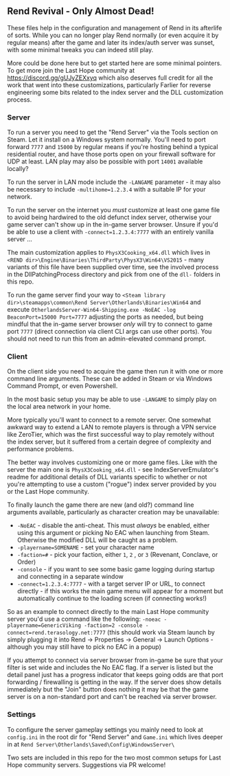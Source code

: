 ## Rend Revival - Only Almost Dead!

These files help in the configuration and management of Rend in its afterlife of sorts. While you can no longer play Rend normally (or even acquire it by regular means) after the game and later its index/auth server was sunset, with some minimal tweaks you can indeed still play.

More could be done here but to get started here are some minimal pointers. To get more join the Last Hope community at https://discord.gg/gUJyZEXxyq which also deserves full credit for all the work that went into these customizations, particularly Farlier for reverse engineering some bits related to the index server and the DLL customization process.


### Server

To run a server you need to get the "Rend Server" via the Tools section on Steam. Let it install on a Windows system normally. You'll need to port forward `7777` and `15000` by regular means if you're hosting behind a typical residential router, and have those ports open on your firewall software for UDP at least. LAN play may also be possible with port `14001` available locally?

To run the server in LAN mode include the `-LANGAME` parameter - it may also be necessary to include `-multihome=1.2.3.4` with a suitable IP for your network.

To run the server on the internet you _must_ customize at least one game file to avoid being hardwired to the old defunct index server, otherwise your game server can't show up in the in-game server browser. Unsure if you'd be able to use a client with `-connect=1.2.3.4:7777` with an entirely vanilla server ...

The main customization applies to `PhysX3Cooking_x64.dll` which lives in `<REND dir>\Engine\Binaries\ThirdParty\PhysX3\Win64\VS2015` - many variants of this file have been supplied over time, see the involved process in the DllPatchingProcess directory and pick from one of the `dll-` folders in this repo.

To run the game server find your way to `<Steam library dir>\steamapps\common\Rend Server\Otherlands\Binaries\Win64` and execute `OtherlandsServer-Win64-Shipping.exe -NoEAC -log BeaconPort=15000 Port=7777` adjusting the ports as needed, but being mindful that the in-game server browser _only_ will try to connect to game port `7777` (direct connection via client CLI args can use other ports). You should not need to run this from an admin-elevated command prompt.


### Client

On the client side you need to acquire the game then run it with one or more command line arguments. These can be added in Steam or via Windows Command Prompt, or even Powershell.

In the most basic setup you may be able to use `-LANGAME` to simply play on the local area network in your home.

More typically you'll want to connect to a remote server. One somewhat awkward way to extend a LAN to remote players is through a VPN service like ZeroTier, which was the first successful way to play remotely without the index server, but it suffered from a certain degree of complexity and performance problems.

The better way involves customizing one or more game files. Like with the server the main one is `PhysX3Cooking_x64.dll` - see IndexServerEmulator's readme for additional details of DLL variants specific to whether or not you're attempting to use a custom ("rogue") index server provided by you or the Last Hope community.

To finally launch the game there are new (and old?) command line arguments available, particularly as character creation may be unavailable:

* `-NoEAC` - disable the anti-cheat. This must _always_ be enabled, either using this argument or picking No EAC when launching from Steam. Otherwise the modified DLL will be caught as a problem.
* `-playername=SOMENAME` - set your character name
* `-faction=#` - pick your faction, either `1`, `2` , or `3` (Revenant, Conclave, or Order)
* `-console` - if you want to see some basic game logging during startup and connecting in a separate window
* `-connect=1.2.3.4:7777` - with a target server IP or URL, to connect directly - if this works the main game menu will appear for a moment but automatically continue to the loading screen (if connecting works!)

So as an example to connect directly to the main Last Hope community server you'd use a command like the following: `-noeac -playername=GenericViking -faction=2 -console -connect=rend.terasology.net:7777` (this should work via Steam launch by simply plugging it into Rend -> Properties -> General -> Launch Options - although you may still have to pick no EAC in a popup)

If you attempt to connect via server browser from in-game be sure that your filter is set wide and includes the No EAC flag. If a server is listed but the detail panel just has a progress indicator that keeps going odds are that port forwarding / firewalling is getting in the way. If the server does show details immediately but the "Join" button does nothing it may be that the game server is on a non-standard port and can't be reached via server browser.


### Settings

To configure the server gameplay settings you mainly need to look at `config.ini` in the root dir for "Rend Server" and `Game.ini` which lives deeper in at `Rend Server\Otherlands\Saved\Config\WindowsServer\`

Two sets are included in this repo for the two most common setups for Last Hope community servers. Suggestions via PR welcome!

